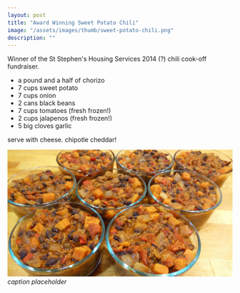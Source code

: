 ```yaml
---
layout: post
title: "Award Winning Sweet Potato Chili"
image: "/assets/images/thumb/sweet-potato-chili.png"
description: ""
---
```



Winner of the St Stephen's Housing Services 2014 (?) chili cook-off fundraiser.

- a pound and a half of chorizo
- 7 cups sweet potato
- 7 cups onion
- 2 cans black beans
- 7 cups tomatoes (fresh frozen!)
- 2 cups jalapenos (fresh frozen!)
- 5 big cloves garlic

serve with cheese. chipotle cheddar!


![](/assets/images/sweet-potato-chili-16x9.png)
*caption placeholder*
